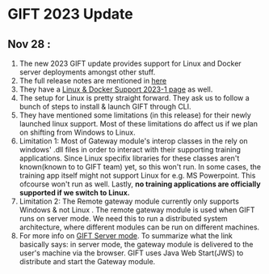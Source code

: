 # GIFT 2023 Update

## Nov 28 :
1) The new 2023 GIFT update provides support for Linux and Docker server deployments amongst other stuff.
2) The full release notes are mentioned in [here](https://gifttutoring.org/projects/gift/wiki/Release_Notes_2023-1)
3) They have a [Linux & Docker Support 2023-1 page](https://gifttutoring.org/projects/gift/wiki/Linux_and_Docker_Support_2023-1) as well.
4) The setup for Linux is pretty straight forward. They ask us to follow a bunch of steps to install & launch GIFT through CLI.
5) They have mentioned some limitations (in this release) for their newly launched linux support. Most of these limitations do affect us if we plan on shifting from Windows to Linux.
6) Limitation 1: Most of Gateway module's interop classes in the rely on windows' .dll files in order to interact with their supporting training applications. Since Linux specifix libraries for these classes aren't known(known to to GIFT team) yet, so this won't run. In some cases, the training app itself might not support Linux for e.g. MS Powerpoint. This ofcourse won't run as well. Lastly, **no training applications are officially supported if we switch to Linux.**
7) Limitation 2: The Remote gateway module currently only supports Windows & not Linux . The remote gateway module is used when GIFT runs on server mode. We need this to run a distributed system architecture, where different modules can be run on different machines.
8) For more info on [GIFT Server mode](https://www.gifttutoring.org/projects/gift/wiki/Developer_Guide_2022-1#GIFT-Server-mode). To summarize what the link basically says: in server mode, the gateway module is delivered to the user's  machine via the browser. GIFT uses Java Web Start(JWS) to distribute and start the Gateway module.